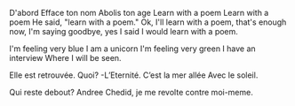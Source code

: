 D'abord
Efface ton nom
Abolis ton age
Learn with a poem
Learn with a poem
He said, "learn with a poem."
Ok, I'll learn with a poem, that's enough now, I'm saying goodbye, yes I said I would learn with a poem.


I'm feeling very blue
I am a unicorn
I'm feeling very green
I have an interview
Where I will be seen.

Elle est retrouvée.
Quoi? -L’Eternité.
C’est la mer allée
Avec le soleil.

Qui reste debout?
Andree Chedid, je me revolte contre moi-meme.
